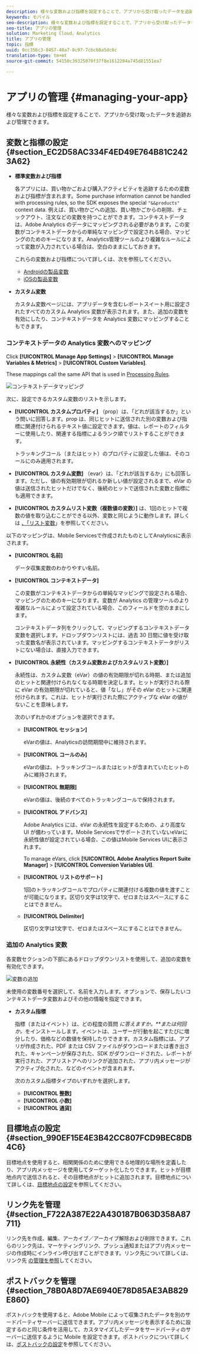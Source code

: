 ```yaml
---
description: 様々な変数および指標を設定することで、アプリから受け取ったデータを追跡および管理できます。
keywords: モバイル
seo-description: 様々な変数および指標を設定することで、アプリから受け取ったデータを追跡および管理できます。
seo-title: アプリの管理
solution: Marketing Cloud、Analytics
title: アプリの管理
topic: 指標
uuid: 0cc356c3-8457-40a7-8c97-7cbc68a5dc0c
translation-type: tm+mt
source-git-commit: 54150c39325070f37f8e1612204a745d81551ea7

---
```



# アプリの管理 {#managing-your-app}

様々な変数および指標を設定することで、アプリから受け取ったデータを追跡および管理できます。

## 変数と指標の設定 {#section_EC2D58AC334F4ED49E764B81C2423A62}

* **標準変数および指標**

   各アプリには、買い物かごおよび購入アクティビティを追跡するための変数および指標が含まれます。Some purchase information cannot be handled with processing rules, so the SDK exposes the special `"&&products"` context data. 例えば、買い物かごへの追加、買い物かごからの削除、チェックアウト、注文などの変数を持つことができます。コンテキストデータは、Adobe Analytics のデータにマッピングされる必要があります。この変数がコンテキストデータからの単純なマッピングで設定される場合、マッピングのためのキーになります。Analytics管理ツールのより複雑なルールによって変数が入力されている場合は、空白のままにしておきます。

   これらの変数および指標について詳しくは、次を参照してください。

   * [Androidの製品変数](/help/android/analytics-main/products/products.md)
   * [iOSの製品変数](/help/ios/analytics-main/products/products.md)

* **カスタム変数**

   カスタム変数ページには、アプリデータを含むレポートスイート用に設定されたすべてのカスタム Analytics 変数が表示されます。また、追加の変数を有効にしたり、コンテキストデータを Analytics 変数にマッピングすることもできます。

### コンテキストデータの Analytics 変数へのマッピング

Click **[!UICONTROL Manage App Settings]** &gt; **[!UICONTROL Manage Variables &amp; Metrics]** &gt; **[!UICONTROL Custom Variables]**.

These mappings call the same API that is used in [Processing Rules](https://docs.adobe.com/content/help/en/analytics/admin/admin-tools/processing-rules/processing-rules.html).

![コンテキストデータマッピング](assets/custom_data_content.png)

次に、設定できるカスタム変数のリストを示します。

* **[!UICONTROL カスタムプロパティ]** （prop）は、「どれが該当するか」という問いに回答します。prop は、同じヒットに送信された別の変数および指標に関連付けられるテキスト値に設定できます。値は、レポートのフィルターに使用したり、関連する指標によるランク順でリストすることができます。

   トラッキングコール（またはヒット）のプロパティに設定した値は、そのコールにのみ適用されます。

* **[!UICONTROL カスタム変数]** （evar）は、「どれが該当するか」にも回答します。ただし、値の有効期限が切れるか新しい値が設定されるまで、eVar の値は送信されたヒットだけでなく、後続のヒットで送信された変数と指標にも適用できます。
* **[!UICONTROL カスタムリスト変数（複数値の変数）]** は、1回のヒットで複数の値を取り込むことができる以外、変数と同じように動作します。詳しくは [、「リスト変数](https://docs.adobe.com/content/help/en/analytics/implementation/javascript-implementation/variables-analytics-reporting/page-variables.html)」を参照してください。

以下のマッピングは、Mobile Servicesで作成されたものとしてAnalyticsに表示されます。

* **[!UICONTROL 名前]**

   データ収集変数のわかりやすい名前。

* **[!UICONTROL コンテキストデータ]**

   この変数がコンテキストデータからの単純なマッピングで設定される場合、マッピングのためのキーになります。変数が Analytics の管理ツールのより複雑なルールによって設定されている場合、このフィールドを空のままにします。

   コンテキストデータ列をクリックして、マッピングするコンテキストデータ変数を選択します。ドロップダウンリストには、過去 30 日間に値を受け取った変数名が表示されています。マッピングするコンテキストデータがリストにない場合は、直接入力できます。

* **[!UICONTROL 永続性（カスタム変数およびカスタムリスト変数）]**

   永続性は、カスタム変数（eVar）の値の有効期限が切れる時期、または追加のヒットと関連付けられなくなる時期を決定します。ヒットが実行される際に eVar の有効期限が切れていると、値「なし」がその eVar のヒットに関連付けられます。これは、ヒットが実行された際にアクティブな eVar の値がないことを意味します。

   次のいずれかのオプションを選択できます。

   * **[!UICONTROL セッション]**

      eVarの値は、Analyticsの訪問期間中に維持されます。

   * **[!UICONTROL コールのみ]**

      eVarの値は、トラッキングコールまたはヒットが含まれていたヒットのみに維持されます。

   * **[!UICONTROL 無期限]**

      eVarの値は、後続のすべてのトラッキングコールで保持されます。
   * **[!UICONTROL アドバンス]**

      Adobe Analytics には、eVar の永続性を設定するための、より高度な UI が備わっています。Mobile ServicesでサポートされていないeVarに永続性値が設定されている場合、この値はMobile Services UIに表示されます。

      To manage eVars, click **[!UICONTROL Adobe Analytics Report Suite Manager]** &gt; **[!UICONTROL Conversion Variables UI]**.

   * **[!UICONTROL リストのサポート]**

      1回のトラッキングコールでプロパティに関連付ける複数の値を渡すことが可能になります。区切り文字は1文字で、ゼロまたはスペースにすることはできません。

   * **[!UICONTROL Delimiter]**

      区切り文字は1文字で、ゼロまたはスペースにすることはできません。

### 追加の Analytics 変数

各変数セクションの下部にあるドロップダウンリストを使用して、追加の変数を有効化できます。

![変数の追加](assets/add_variable.png)

未使用の変数番号を選択して、名前を入力します。オプションで、保存したいコンテキストデータ変数およびその他の情報を指定できます。

* **カスタム指標**

   指標（またはイベント）は、どの程度の質問 *に答えますか。**または何回か。*&#x200B;をインストールします。イベントは、ユーザーが行動を起こすたびに増分したり、価格などの数値を保持したりできます。カスタム指標には、アプリが作成された、PDF または CSV ファイルがダウンロードまたは書き出された、キャンペーンが保存された、SDK がダウンロードされた、レポートが実行された、アプリストアへのリンクが追加された、アプリ内メッセージがアクティブ化された、などのイベントが含まれます。

   次のカスタム指標タイプのいずれかを選択します。

   * **[!UICONTROL 整数]**
   * **[!UICONTROL 小数]**
   * **[!UICONTROL 通貨]**

## 目標地点の設定 {#section_990EF15E4E3B42CC807FCD9BEC8DB4C6}

目標地点を使用すると、相関関係のために使用できる地理的な場所を定義したり、アプリ内メッセージを使用してターゲット化したりできます。ヒットが目標地点内で送信されると、その目標地点がヒットに追加されます。目標地点について詳しくは、[目標地点の設定](/help/using/location/t-manage-points.md)を参照してください。

## リンク先を管理 {#section_F722A387E22A430187B063D358A87711}

リンク先を作成、編集、アーカイブ／アーカイブ解除および削除できます。これらのリンク先は、マーケティングリンク、プッシュ通知またはアプリ内メッセージの作成時にインライン呼び出すことができます。リンク先について詳しくは、リンク先 [の管理を参照](/help/using/acquisition-main/c-manage-link-destinations/t-archive-unarchive-link-destinations.md)してください。

## ポストバックを管理 {#section_78B0A8D7AE6940E78D85AE3AB829E860}

ポストバックを使用すると、Adobe Mobile によって収集されたデータを別のサードパーティサーバーに送信できます。アプリ内メッセージを表示するために設定するのと同じ条件を活用して、カスタマイズしたデータをサードパーティのサーバーに送信するように Mobile を設定できます。ポストバックについて詳しくは、[ポストバックの設定](/help/using/c-manage-app-settings/c-mob-confg-app/signals.md)を参照してください。
